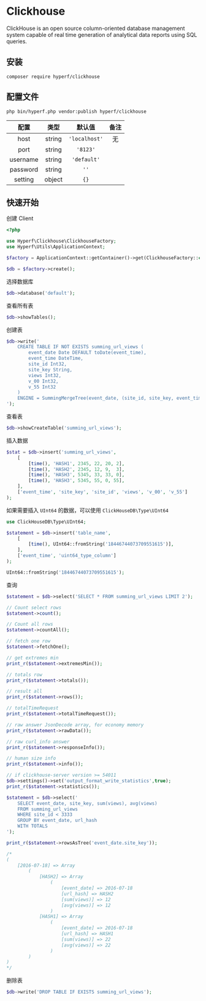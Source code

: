 # Clickhouse

ClickHouse is an open source column-oriented database management system capable of real time generation of analytical data reports using SQL queries.

## 安装

```
composer require hyperf/clickhouse
```

## 配置文件

```
php bin/hyperf.php vendor:publish hyperf/clickhouse
```

|   配置   |  类型  |    默认值     | 备注 |
|:--------:|:------:|:-------------:|:----:|
|   host   | string | `'localhost'` |  无  |
|   port   | string |   `'8123'`    |      |
| username | string |  `'default'`  |      |
| password | string |     `''`      |      |
| setting  | object |     `{}`      |      |

## 快速开始

创建 Client

```php
<?php

use Hyperf\Clickhouse\ClickhouseFactory;
use Hyperf\Utils\ApplicationContext;

$factory = ApplicationContext::getContainer()->get(ClickhouseFactory::class);

$db = $factory->create();
```

选择数据库

```php
$db->database('default');
```

查看所有表

```php
$db->showTables();
```

创建表

```php
$db->write('
    CREATE TABLE IF NOT EXISTS summing_url_views (
        event_date Date DEFAULT toDate(event_time),
        event_time DateTime,
        site_id Int32,
        site_key String,
        views Int32,
        v_00 Int32,
        v_55 Int32
    )
    ENGINE = SummingMergeTree(event_date, (site_id, site_key, event_time, event_date), 8192)
');
```

查看表

```php
$db->showCreateTable('summing_url_views');
```

插入数据

```php
$stat = $db->insert('summing_url_views',
    [
        [time(), 'HASH1', 2345, 22, 20, 2],
        [time(), 'HASH2', 2345, 12, 9,  3],
        [time(), 'HASH3', 5345, 33, 33, 0],
        [time(), 'HASH3', 5345, 55, 0, 55],
    ],
    ['event_time', 'site_key', 'site_id', 'views', 'v_00', 'v_55']
);
```

如果需要插入 `UInt64` 的数据，可以使用 `ClickHouseDB\Type\UInt64`

```php
use ClickHouseDB\Type\UInt64;

$statement = $db->insert('table_name',
    [
        [time(), UInt64::fromString('18446744073709551615')],
    ],
    ['event_time', 'uint64_type_column']
);

UInt64::fromString('18446744073709551615');
```

查询

```php
$statement = $db->select('SELECT * FROM summing_url_views LIMIT 2');

// Count select rows
$statement->count();

// Count all rows
$statement->countAll();

// fetch one row
$statement->fetchOne();

// get extremes min
print_r($statement->extremesMin());

// totals row
print_r($statement->totals());

// result all
print_r($statement->rows());

// totalTimeRequest
print_r($statement->totalTimeRequest());

// raw answer JsonDecode array, for economy memory
print_r($statement->rawData());

// raw curl_info answer
print_r($statement->responseInfo());

// human size info
print_r($statement->info());

// if clickhouse-server version >= 54011
$db->settings()->set('output_format_write_statistics',true);
print_r($statement->statistics());

$statement = $db->select('
    SELECT event_date, site_key, sum(views), avg(views)
    FROM summing_url_views
    WHERE site_id < 3333
    GROUP BY event_date, url_hash
    WITH TOTALS
');

print_r($statement->rowsAsTree('event_date.site_key'));

/*
(
    [2016-07-18] => Array
        (
            [HASH2] => Array
                (
                    [event_date] => 2016-07-18
                    [url_hash] => HASH2
                    [sum(views)] => 12
                    [avg(views)] => 12
                )
            [HASH1] => Array
                (
                    [event_date] => 2016-07-18
                    [url_hash] => HASH1
                    [sum(views)] => 22
                    [avg(views)] => 22
                )
        )
)
*/
```

删除表

```php
$db->write('DROP TABLE IF EXISTS summing_url_views');
```


